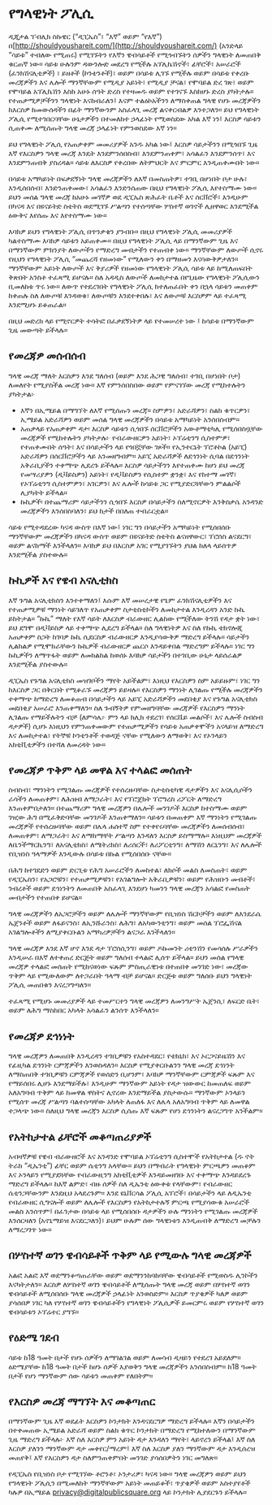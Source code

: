# **የግላዊነት ፖሊሲ**

ዲጂታል ፐብሊክ ስኩዌር (“ዲፒኤስ”፣ “እኛ” ወይም “የእኛ”) በ[http://shouldyoushareit.com/](http://shouldyoushareit.com/) (አንድላይ “ሳይቱ” ተብለው የሚጠሩ) የሚገኙትን የእኛን ዌብሳይቶች የሚጎብኙትን ሰዎችን ግላዊነት ለመጠበቅ ቁርጠኛ ነው። ሳይቱ ሁሉንም ዳውንሎድ መደረግ የሚችሉ አፕሊኬሽኖች፣ ፊቸሮች፣ አሠራሮች (ፈንክሽናሊቲዎች) ፣ ይዘቶች (ኮንቴንቶች)፣ ወይም በሳይቱ ሊገኙ የሚችሉ ወይም በሳይቱ የቀረቡ መረጃዎችን እና ሌሎች ማንኛቸውም የሚዲያ አይነት፣ የሚዲያ ቻናል፣ የሞባይል ድረ ገጽ፣ ወይም የሞባይል አፕሊኬሽን እስከ አሁኑ ሰዓት ድረስ የተዛመዱ ወይም የተገናኙ እስከሆኑ ድረስ ያካትታሉ። የተጠቃሚዎቻችንን ግላዊነት እናከብራለን፤ እናም ተልዕኮአችንን ለማስቀጠል ግላዊ የሆኑ መረጃዎችን ከእርስዎ ከመውሰዳችን በፊት ማንኛውንም አስፈላጊ መረጃ ልናቀርብልዎ እንተጋለን። ይህ የግላዊነት ፖሊሲ የሚተገበርባቸው ሁኔታዎችን በተመለከተ ኃላፊነት የሚወስደው አካል እኛ ነን፤ እርስዎ ሳይቱን ሲጠቀሙ ለሚሰጡት ግላዊ መረጃ ኃላፊነት የምንወስደው እኛ ነን።

ይህ የግላዊነት ፖሊሲ የአጠቃቀም መመሪያዎች አንዱ አካል ነው፤ እርስዎ ሳይታችንን በሚጎበኙ ጊዜ እኛ የእርስዎን ግላዊ መረጃ እንዴት እንደምንሰበስብ፣ እንደምንጠቀም፣ አሳልፈን እንደምንሰጥ፣ እና እንደምንጠብቅ ያስረዳል። ሳይቱ ለእርስዎ የቀረበው ለትምህርት እና ምርምር እንዲጠቀሙበት ነው።

በሳይቱ አማካይነት በፍቃደኝነት ግላዊ መረጃዎችን ለእኛ በመስጠትዎ፣ ተገቢ በሆነበት ቦታ ሁሉ፣ እንዲሰበሰብ፣ እንድንጠቀመው፣ አሳልፈን እንድንሰጠው በዚህ የግላዊነት ፖሊሲ እየተስማሙ ነው። ይህን መሰል ግላዊ መረጃ ከአሁኑ መገኛዎ ወደ ዲፒኤስ ጽሕፈት ቤቶች እና ሰርቨሮች፣ እንዲሁም በካናዳ እና በዩናይትድ ስቴትስ ወደሚገኙ ሥልጣን የተሰጣቸው ሦስተኛ ወገኖች ሊዘዋወር እንደሚችል ዕውቅና እየሰጡ እና እየተስማሙ ነው።

እባክዎ ይህን የግላዊነት ፖሊሲ በጥንቃቄን ያንብቡ። በዚህ የግላዊነት ፖሊሲ መመሪያዎች ካልተስማሙ እባክዎ ሳይቱን አይጠቀሙ። በዚህ የግላዊነት ፖሊሲ ላይ በማንኛውም ጊዜ እና በማንኛውም ምክንያት ለውጦችን የማድረግ መብታችን የተጠብቀ ነው። ማንኛቸውም ለውጦች ሲኖሩ የዚህን የግላዊነት ፖሊሲ “መጨረሻ የዘመነው” የሚለውን ቀን በማዘመን እናሳውቅዎታለን። ማንኛቸውም አይነት ለውጦች እና ቅያሪዎች የዘመነው የግላዊነት ፖሊሲ ሳይቱ ላይ ከሚለጠፍበት ቅጽበት አንስቶ ተፈጻሚ ይሆናሉ። ስለ አዳዲስ ለውጦች ለመከታተል በየጊዜው የግላዊነት ፖሊሲውን ቢመለከቱ ጥሩ ነው። ለውጥ የተደረገበት የግላዊነት ፖሊሲ ከተለጠፈበት ቀን በኋላ ሳይቱን መጠቀም ከቀጠሉ ስለ ለውጦቹ እንዳወቁ፣ ለውጦቹን እንደተቀበሉ፣ እና ለውጦቹ እርስዎም ላይ ተፈጻሚ እንደሚሆኑ ይቆጠራል።

በዚህ መድረክ ላይ የሚኖርዎት ተሳትፎ በፈቃደኝነትዎ ላይ የተመሠረተ ነው ፤ ከሳይቱ በማንኛውም ጊዜ መውጣት ይችላሉ።

## **የመረጃዎ መሰብሰብ**

ግላዊ መረጃ ማለት እርስዎን እንደ ግለሰብ (ወይም እንደ ሕጋዊ ግለሰብ፣ ተገቢ በሆነበት ቦታ) ለመለየት የሚያስችል መረጃ ነው። እኛ የምንሰበስበው ወይም የምናገኘው መረጃ የሚከተሉትን ያካትታል፦

* እኛን በኢሜይል በማግኘት ለእኛ የሚሰጡን መረጃ። ስምዎን፣ አድራሻዎን፣ ስልክ ቁጥርዎን፣ ኢሜይል አድራሻዎን ወይም መሰል ግላዊ መረጃዎችን በሳይቱ አማካይነት አንሰበስብም።
* አጠቃላይ የአጠቃቀም ዳታ፡ እርስዎ ሳይቱን ሲጎበኙ ሰርቨሮቻችን አውቶማቲካሊ የሚሰበስቧቸው መረጃዎች የሚከተሉትን ያካትታሉ፦ የብራውዘርዎን አይነት፣ ኦፕሬቲንግ ሲስተምዎ፣ የተጠቀሙበት ሰዓት፣ እና በሳይታችን ላይ የጎበኟቸው ገጾች። የኢንተርኔት ፕሮቶኮል (አይፒ) አድራሻዎን በሰርቨሮቻችን ላይ አንመዘግብም። አይፒ አድራሻዎች ለደኅንነት ሲባል በደኅንነት አቅራቢያችን ተቀማጭ ሊደረጉ ይችላሉ። እርስዎ ሳይታችንን እየተጠቀሙ ከሆነ ይህ መረጃ የመሣሪያዎን (ዲቫይስዎን) አይነት፣ የዲቫይስዎን የሲስተም ቋንቋ፣ እና የከተማ መገኛ፣ የኦፕሬቲንግ ሲስተምዎን፣ አገርዎን፣ እና ሌሎች ከሳይቱ ጋር የሚያድርጓቸውን ምልልሶች ሊያካትት ይችላል።
* ኩኪዎች፡ በተጨማሪም ሳይታችንን ሲጎበኙ እርስዎ በሳይታችን ስለሚኖርዎት እንቅስቃሴ አንዳንድ መረጃዎችን እንሰበስባለን፣ ይህ ከታች በበለጠ ተብራርቷል።

ሳይቱ የሚተዳደረው ካናዳ ውስጥ በእኛ ነው፤ ነገር ግን በሳይታችን አማካይነት የሚሰበሰቡ ማንኛቸውም መረጃዎችን በካናዳ ውስጥ ወይም በዩናይትድ ስቴትስ ልናዘዋውር፣ ፕሮሰስ ልናደርግ፣ ወይም ልናከማች እንችላለን። እባክዎ ይህ በእርስዎ አገር የሚያገኙትን ያህል ከለላ ላይሰጥዎ እንደሚችል ያስተውሉ።

## **ኩኪዎች እና የዌብ አናሊቲክስ**

እኛ ጉግል አናሊቲክስን እንተቀማለን፤ እሱም እኛ መሠረታዊ የጌም ፈንክሽናሊቲዎችን እና የተጠቃሚዎቹ ማንነት ሳይገለጥ የአጠቃቀም ስታቲስቲኮችን ለመከታተል እንዲረዳን አንድ ኩኪ ይከትታል። “ኩኪ” ማለት የእኛ ሳይት ለእርስዎ ብራውዘር ሊልከው የሚችለው ትንሽ የዳታ ቋት ነው፣ ይህ ደግሞ በዲቫይስዎ ላይ ተቀማጭ ሊደረግ ይችላል። ስለ ግላዊነትዎ እና ስለ የኩኪ ቴክኖሎጂ አጠቃቀም ስጋት ከገባዎ ኩኪ ሲደርስዎ ብራውዘርዎ እንዲያሳውቅዎ ማድረግ ይችላሉ። ሳይታችን ሊልክልዎ የሚሞክራቸውን ኩኪዎች ብራውዘርዎ ጨርሶ እንዳይቀበል ማድረግም ይችላሉ። ነገር ግን ኩኪዎችን ለማጥፋት ወይም ለመከልከል ከወሰኑ እባክዎ ሳይታችን በተገቢው ሁኔታ ላይሰራልዎ እንደሚችል ያስተውሉ።

ዲፒኤስ የጉግል አናሊቲክስ መዝገቦችን ማየት አይችልም፣ እነዚህ የእርስዎን ስም አይይዙም፣ ነገር ግን ከእርስዎ ጋር በቅርበት የሚቆራኙ መረጃዎን ይይዛሉ። የእርስዎን ማንነት ሊገልጡ የሚችሉ መረጃዎችን ተቀማጭ ከማድረግ ለመቆጠብ በሳይታችን ላይ አይፒ አድራሻዎችን መደበቂያ እና የጉግል አናሊቲክስ መደበቂያ አሠራሮ እንጠቀማለን። ስለ ጉብኝትዎ የምመዘግባቸው መረጃዎች የእርስዎን ማንነት ሊገልጡ የማይችሉትን ብቻ (ለምሳሌ፦ ምን ላይ ክሊክ ተደረገ፣ የሰርቬይ መልሶች፣ እና ሌሎች ስብስብ ዳታዎች) ሲሆኑ እነዚህን የምንጠቀመውም የተጠቃሚዎችን የሳይቱ አጠቃቀሞችን አናላይዝ ለማድረግ እና ለመከታተል፣ የትኞቹ ኮንቴንቶች ተወዳጅ ናቸው የሚለውን ለማወቅ፣ እና የኦንላይን አክቲቪቲዎችን በተሻለ ለመረዳት ነው።

## **የመረጃዎ ጥቅም ላይ መዋል እና ተላልፎ መሰጠት**

ስብስብ፣ ማንነትን የሚገልጡ መረጃዎች የተሰረዙባቸው ስታቲስቲካዊ ዳታዎችን እና አናሊሲሶችን ራሳችን ለመጠቀም፣ ለሕዝብ ለማጋራት፣ እና የፕሮጀክት ፕሮግረስ ሪፖርት ለማድረግ እንጠቀምበታለን። በተጨማሪም ግላዊ መረጃዎን በሌሎች መንገዶች እርስዎ ከተስማሙ ወይም ገዢው ሕግ በሚፈቅድባቸው መንገዶች እንጠቀማለን። ሳይቱን በመጠቀም እኛ ማንነትን የሚገልጡ መረጃዎች የተሰረዙባቸው ወይም በሌላ ሐሰተኛ ስም የተቀየሩባቸው መረጃዎችን ለመሰብሰብ፣ ለመጠቀም፣ ለማጋራት፣ እና ለማከማቸት ሥልጣን እንዳለን እርስዎ ይስማማሉ። እነዚህም መረጃዎች ለቤንችማርኪንግ፣ ለአናሊቲክስ፣ ለሜትሪክስ፣ ለሪሰርች፣ ለሪፖርቲንግ፣ ለማሽን ለርኒንግ፣ እና ለሌሎች የቢዝነስ ዓላማዎች እንዲውሉ በሳይቱ በኩል የሚሰበሰቡ ናቸው።

በሕግ ከተገደድን ወይም ድርጊቱ የሕግ አሠራሮችን ለመከተል፣ ለክሶች መልስ ለመስጠት፣ ወይም የዲፒኤስን፣ የአጋሮቹን፣ የተጠቃሚዎቹን፣ የአገልግሎት አቅራቢዎቹን፣ ወይም የሕዝቡን መብቶች፣ ንብረቶች ወይም ደኅነንትን ለመጠበቅ አስፈላጊ እንደሆነ ካመንን ግላዊ መረጃን አሳልፎ የመስጠት መብታችን የተጠበቀ ይሆናል።

ግላዊ መረጃዎችን ለአጋሮቻችን ወይም ለሌሎች ማንኛቸውም የቢዝነስ ሽርኮቻችን ወይም ለእንደራሴ ኤጀንቶች ወይም ለፋይናንስ፣ ለኢንሹራንስ፣ ለሕግ፣ ለአካውንቲንግ፣ ወይም መሰል ፕሮፌሽናል አገልግሎቶችን ለሚያቀርቡልን አማካሪዎቻችን ልናጋራ እንችላለን።

ግላዊ መረጃዎ እንደ እኛ ሆኖ እንደ ዳታ ፕሮሰሲንግ፣ ወይም ዶኩመንት ሪቴንሽን የመሳሰሉ ሥራዎችን እንዲሠራ በእኛ ለተቀጠረ ድርጅት ወይም ግለሰብ ተላልፎ ሊሰጥ ይችላል። ይህን መሰል የግላዊ መረጃዎ ተላልፎ መሰጠት የሚከናወነው ፍጹም ምስጢራዊነቱ በተጠበቀ መንገድ ነው፣ መረጃው ጥቅም ላይ የሚውለውም ለተጋራበት ዓላማ ብቻ ይሆናል። ድርጅቱ ወይም ግለሰቡ ይህን ግላዊነት ፖሊሲ መጠበቁን እናረጋግጣለን።

ተፈጻሚ የሚሆኑ መመሪያዎች ላይ ተመሥርተን ግላዊ መረጃዎን ለመንግሥት ኤጀንሲ፣ ለፍርድ ቤት፣ ወይም ለሕግ ማስከበር አካላት አሳልፈን ልንሰጥ እንችላለን።

## **የመረጃዎ ደኅነነት**

ግላዊ መረጃዎን ለመጠበቅ እንዲረዳን ተገቢዎቹን የአስተዳደር፣ የቴክኒክ፣ እና ኦርጋናይዜሽን እና የፊዚካል ደኅንነት ርምጃዎችን እንወስዳለን። እርስዎ የሚያቀርቡልንን ግላዊ መረጃ ደኅነንት ለማስጠበቅ ተገቢዎቹን ርምጃዎች የወሰድን ቢሆንም፣ እባክዎ ማንኛቸውም ርምጃዎች ፍጹም እና የማይሰበሩ ሊሆኑ እንደማይችሉ፣ እንዲሁም ማንኛውም አይነት የዳታ ዝውውር ከመጠለፍ ወይም አለአግባብ ጥቅም ላይ ከመዋል ዋስትና ሊኖረው እንደማይችል ያስታውሱ። ማንኛውም ኦንላይን የሚሰጥ መረጃ ሥልጣን ባልተሰጣቸው አካላት ለጠለፋ እና ለሌላ አለአግባብ ጥቅም ላይ ለመዋል ተጋላጭ ነው። ስለዚህ ግላዊ መረጃን እርስዎ ሲሰጡ እኛ ፍጹም የሆነ ደኅንነትን ልናረጋግጥ አንችልም።

## **የአትከታተል ፊቸሮች መቆጣጠሪያዎች**

አብዛኛዎቹ የዌብ ብራውዘሮች እና አንዳንድ የሞባይል ኦፕሬቲንግ ሲስተሞች የአትከታተል (ዱ ኖት ትራክ “ዲኤንቲ”) ፊቸር ወይም ሴቲንግ አላቸው። ይህን በማብራት የግላዊነት ምርጫዎን መጠቆም እና ኦንላይን የሚያደጓቸው የብራውዚንግ አክቲቪቲዎች እንዳይመዘገቡ እና ተቀማጭ እንዳይደረጉ ማድረግ ይችላሉ። ከእኛ ልምድ፣ ብዙ ሰዎች ስለ ዲኤንቲ ዕውቀቱ የላቸውም፣ የብራውዘር ሴቲንጋቸውንም እንደዚህ አላደረጉም። እንደ ዩኒቨርሳል ፖሊሲ አፕሮች፣ በሳይታችን ላይ ለዲኤንቲ የብራውዘር ሲግናሎች ወይም ለሌሎች የእርስዎን የአትከታተሉኝ ምርጫ የሚያሳውቁ አሠራሮች መልስ አንሰጥም፤ በፈንታው በሳይቱ ላይ የሚሰበሰቡ ዳታዎችን ሁሉ ማንነትን የሚገልጡ መረጃዎች እንሰርዛለን (አኖኒማይዝ እናደርጋለን)፣ ይህም ሁሉም ሰው ግላዊነቱን እንዲጠብቅ ለማድረግ መቻሉን ለማረጋገጥ ነው።

## **በሦስተኛ ወገን ዌብሳይቶች ጥቅም ላይ የሚውሉ ግላዊ መረጃዎች**

አልፎ አልፎ እኛ ወደማንቆጣጠራቸው ወይም ወደማንንከባከባቸው ዌብሳይቶች የሚወስዱ ሊንኮችን እናካትታለን። እርስዎ ለሦስተኛ ወገን ዌብሳይቶች ለሚሰጡት ግላዊ መረጃ ወይም በሦስተኛ ወገን ዌብሳይቶች ለሚሰበሰቡ ግላዊ መረጃዎች ኃላፊነት አንወስድም። እርስዎ ጥያቄዎች ካለዎ ወይም ያሳሰበዎ ነገር ካለ የሦስተኛ ወገን ዌብሳይቶችን የግላዊነት ፖሊሲዎች ይመርምሩ ወይም የሦስተኛ ወገን ዌብሳይቱን ኦፕሬተር ያግኙ።

## **የዕድሜ ገደብ**

ሳይቱ ከ18 ዓመት በታች የሆኑ ሰዎችን ለማገልገል ወይም ለመሳብ ዲዛይን የተደረገ አይደለም። ዕድሜያቸው ከ18 ዓመት በታች ከሆኑ ሰዎች እያወቅን ግላዊ መረጃዎችን አንሰበስብም። ከ18 ዓመት በታች የሆነ ማንኛውም ሰው ሳይቱን መጠቀም የለበትም።

## **የእርስዎ መረጃ ማግኘት እና መቆጣጠር**

በማንኛውም ጊዜ እኛ ወደፊት እርስዎን ኮንታክት እንዳናደርግዎ ማድረግ ይችላሉ። እኛን በሳይታችን በተቀመጠው ኢሜይል አድራሻ ወይም ስልክ ቁጥር ኮንታክት በማድረግ የሚከተለውን በማንኛውም ጊዜ ማድረግ ይችላሉ፦ እኛ ስለ እርስዎ ምን አይነት ዳታ እንዳለን ማየት፣ ላይኖረን ይችላል፤ እኛ ስለ እርስዎ ያለንን ማንኛውም ዳታ መቀየር/ማረም፤ እኛ ስለ እርስዎ ያለን ማንኛውም ዳታ እንዲሰረዝ መጠየቅ፤ እኛ የእርስዎን ዳታ ስለምንጠቀምበት መንገድ ያሳሰበዎትን ነገር መግለጽ።

የዲፒኤስ የቢዝነስ ቦታ የሚገኘው ቶሮንቶ፣ ኦንታሪዎ፣ ካናዳ ነው። ግላዊ መረጃዎን ወይም ይህን የግላዊነት ፖሊሲን በሚመለከት ማንኛቸውም አይነት መጠይቆች፣ ጥያቄዎች ወይም አስተያየቶች ካሉዎ በኢሜይል privacy@digitalpublicsquare.org ላይ ኮንታክት ሊያደርጉን ይችላሉ።
